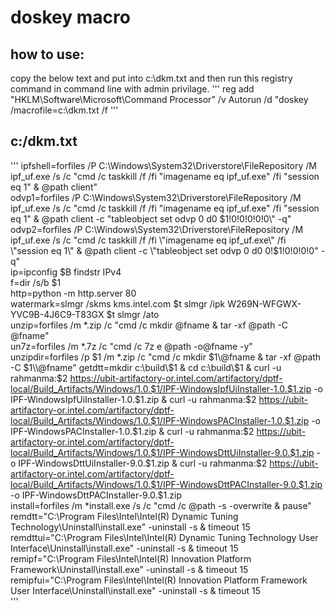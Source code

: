 # doskey macro 

## how to use:
copy the below text and put into c:\dkm.txt
and then run this registry command in command line with admin privilage. 
'''
reg add "HKLM\Software\Microsoft\Command Processor" /v Autorun /d "doskey /macrofile=c:\dkm.txt /f
'''

## c:/dkm.txt
'''
ipfshell=forfiles /P C:\Windows\System32\Driverstore\FileRepository /M ipf_uf.exe /s /c "cmd /c taskkill /f /fi \"imagename eq ipf_uf.exe\" /fi \"session eq 1\" & @path client"  
odvp1=forfiles /P C:\Windows\System32\Driverstore\FileRepository /M ipf_uf.exe /s /c "cmd /c taskkill /f /fi \"imagename eq ipf_uf.exe\" /fi \"session eq 1\" & @path client -c \"tableobject set odvp 0 d0 $1!0!0!0!0!0\" -q"  
odvp2=forfiles /P C:\Windows\System32\Driverstore\FileRepository /M ipf_uf.exe /s /c "cmd /c taskkill /f /fi \"imagename eq ipf_uf.exe\" /fi \"session eq 1\" & @path client -c \"tableobject set odvp 0 d0 0!$1!0!0!0!0\" -q"  
ip=ipconfig $B findstr IPv4  
f=dir /s/b $1  
http=python -m http.server 80  
watermark=slmgr /skms kms.intel.com $t slmgr /ipk W269N-WFGWX-YVC9B-4J6C9-T83GX $t slmgr /ato  
unzip=forfiles /m *.zip /c "cmd /c mkdir @fname & tar -xf @path -C @fname"  
un7z=forfiles /m *.7z /c "cmd /c 7z e @path -o@fname -y"  
unzipdir=forfiles /p $1 /m *.zip /c "cmd /c mkdir $1\\@fname & tar -xf @path -C $1\\@fname"   
getdtt=mkdir c:\build\$1 & cd c:\build\$1 & curl -u rahmanma:$2 https://ubit-artifactory-or.intel.com/artifactory/dptf-local/Build_Artifacts/Windows/1.0.$1/IPF-WindowsIpfUiInstaller-1.0.$1.zip -o IPF-WindowsIpfUiInstaller-1.0.$1.zip & curl -u rahmanma:$2 https://ubit-artifactory-or.intel.com/artifactory/dptf-local/Build_Artifacts/Windows/1.0.$1/IPF-WindowsPACInstaller-1.0.$1.zip -o IPF-WindowsPACInstaller-1.0.$1.zip & curl -u rahmanma:$2 https://ubit-artifactory-or.intel.com/artifactory/dptf-local/Build_Artifacts/Windows/1.0.$1/IPF-WindowsDttUiInstaller-9.0.$1.zip -o IPF-WindowsDttUiInstaller-9.0.$1.zip & curl -u rahmanma:$2 https://ubit-artifactory-or.intel.com/artifactory/dptf-local/Build_Artifacts/Windows/1.0.$1/IPF-WindowsDttPACInstaller-9.0.$1.zip -o IPF-WindowsDttPACInstaller-9.0.$1.zip  
install=forfiles /m *install.exe /s /c "cmd /c @path -s -overwrite & pause"  
remdtt="C:\Program Files\Intel\Intel(R) Dynamic Tuning Technology\Uninstall\install.exe" -uninstall -s & timeout 15  
remdttui="C:\Program Files\Intel\Intel(R) Dynamic Tuning Technology User Interface\Uninstall\install.exe" -uninstall -s & timeout 15  
remipf="C:\Program Files\Intel\Intel(R) Innovation Platform Framework\Uninstall\install.exe" -uninstall -s & timeout 15  
remipfui="C:\Program Files\Intel\Intel(R) Innovation Platform Framework User Interface\Uninstall\install.exe" -uninstall -s & timeout 15  
'''